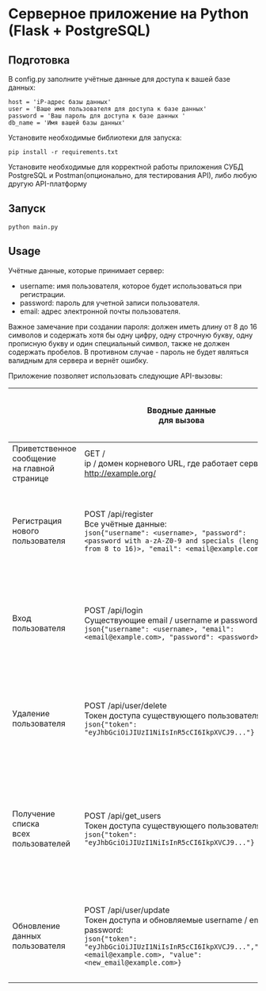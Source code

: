 <h1>Серверное приложение на Python (Flask + PostgreSQL)</h1>

<h2>Подготовка</h2>

<p>В config.py заполните учётные данные для доступа к вашей базе данных:</p>

```commandline
host = 'iP-адрес базы данных'
user = 'Ваше имя пользователя для доступа к базе данных'
password = 'Ваш пароль для доступа к базе данных '
db_name = 'Имя вашей базы данных'
```

<p>Установите необходимые библиотеки для запуска:</p>

```commandline
pip install -r requirements.txt
```

<p>Установите необходимые для корректной работы приложения СУБД PostgreSQL и Postman(опционально, для тестирования API), либо любую другую API-платформу</p>

<h2>Запуск</h2>

```commandline
python main.py
```

<h2>Usage</h2>

<p> Учётные данные, которые принимает сервер:

- username: имя пользователя, которое будет использоваться при регистрации.
- password: пароль для учетной записи пользователя.
- email: адрес электронной почты пользователя.</p>

<p>Важное замечание при создании пароля: 
должен иметь длину от 8 до 16 символов и содержать хотя бы одну цифру,
одну строчную букву, одну прописную букву и один специальный символ, также
не должен содержать пробелов. В противном случае - пароль не будет являться валидным для сервера и вернёт ошибку.</p>

Приложение позволяет использовать следующие API-вызовы:

|                                                 | Вводные данные<br/>для вызова                                                                                                                                                                                     | Выходные данные<br/>при успешном ответе| Выходные данные<br/>при ошибке                                               | Формат данных| Пример данных<br/>(успешных/неуспешных)                                                                                                                                                                                                                                                                                | 
|-------------------------------------------------|-------------------------------------------------------------------------------------------------------------------------------------------------------------------------------------------------------------------|----------------------------------------|------------------------------------------------------------------------------|--------------|------------------------------------------------------------------------------------------------------------------------------------------------------------------------------------------------------------------------------------------------------------------------------------------------------------------------|  
| Приветственное сообщение<br/>на главной странице| GET /<br/>ip / домен корневого URL, где работает сервер: http://example.org/                                                                                                                                      | Welcome to my Flask App!               | None                                                                         | HTML-строка  | ```html<p>Welcome to my Flask App!</p>```                                                                                                                                                                                                                                                                              | 
| Регистрация <br/> нового пользователя           | POST /api/register<br/>Все учётные данные:<br/>```json{"username": <username>, "password": <password with a-zA-Z0-9 and specials (length from 8 to 16)>, "email": <email@example.com>}```                         | HTTP-статус: 200;<br/>Тело ответа      | HTTP-статус: 502;<br/>Ответ в json;<br/>в поле exception: описание ошибки    | JSON         | ```json{'status': 'success', 'message': 'User registered successfully'},200```<br/>```json{'status': 'exception','message': 'Exception('An error occurred during registration')'}, 502```                                                                                                                              | 
| Вход<br/>пользователя                           | POST /api/login<br/>Существующие email / username и password:<br/>```json{"username": <username>, "email": <email@example.com>, "password": <password>}```                                                        | HTTP-статус: 200;<br/>Тело ответа      | HTTP-статус: 502;<br/>Ответ в json;<br/>в поле exception: описание ошибки    | JSON         | ```json{'status': 'success', 'message': 'User logged successfully', 'token': token},200```<br/>```json{'status': 'exception','message': 'Exception('Invalid credentials')'}, 502```                                                                                                                                    | 
| Удаление<br/>пользователя                       | POST /api/user/delete<br/>Токен доступа существующего пользователя:<br/>```json{"token": "eyJhbGciOiJIUzI1NiIsInR5cCI6IkpXVCJ9..."}```                                                                            | HTTP-статус: 200;<br/>Тело ответа      | HTTP-статус: 403/502;<br/>Ответ в json;<br/>в поле exception: описание ошибки| JSON         | ```json{'status': 'success', 'message': 'User deleted successfully'},200```<br/>```json{'status': 'error', 'message': 'token invalid'},403```<br/>```json{'status': 'exception','message': 'Exception('An error occurred during user deletion')'}, 502```                                                              | 
| Получение списка<br/>всех пользователей         | POST /api/get_users<br/>Токен доступа существующего пользователя:<br/>```json{"token": "eyJhbGciOiJIUzI1NiIsInR5cCI6IkpXVCJ9..."}```                                                                              | HTTP-статус: 200;<br/>Тело ответа      | HTTP-статус: 403/502;<br/>Ответ в json;<br/>в поле exception: описание ошибки| JSON         | ```json{'id': 1, 'username': 'user1', 'email': 'user1@example.com'}, {'id': 2, 'username': 'user2', 'email': 'user2@example.com'}```<br/>```json{'status': 'error', 'message': 'token invalid'},403```<br/>```json{'status': 'exception','message': 'Exception('An error occurred during getting data users')'}, 502```| 
| Обновление данных<br/>пользователя              | POST /api/user/update<br/>Токен доступа и обновляемые username / email / password:<br/>```json{"token": "eyJhbGciOiJIUzI1NiIsInR5cCI6IkpXVCJ9...","key": <email@example.com>, "value": <new_email@example.com>}```| HTTP-статус: 200;<br/>Тело ответа      | HTTP-статус: 502;<br/>Ответ в json;<br/>в поле exception: описание ошибки    | JSON         | ```json{'status': 'success'}, 200```<br/>```json{'status': 'error', 'exception': 'Unsupported key type: only username, password, email'}, 502```<br/>```json{'error': 'exception','exception': 'token invalid'}, 403```                                                                                                | 

 